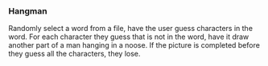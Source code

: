 ### Hangman

Randomly select a word from a file, have the user guess characters in the word.
For each character they guess that is not in the word, have it draw another part
of a man hanging in a noose. If the picture is completed before they guess all
the characters, they lose.